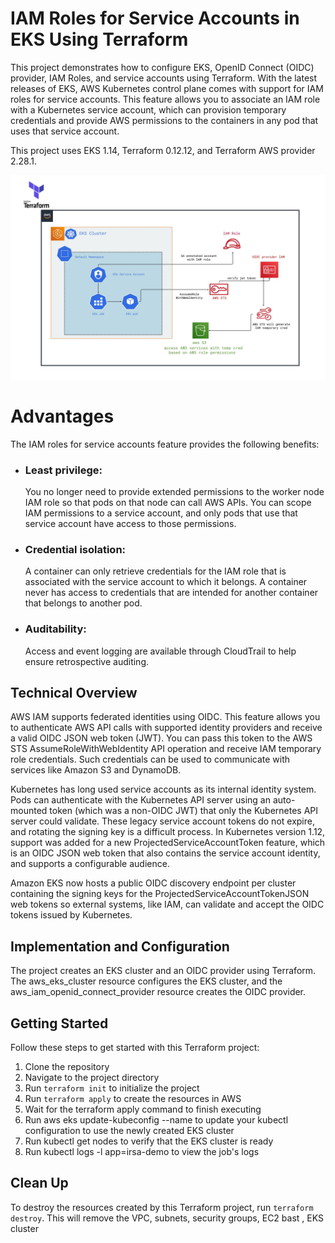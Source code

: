# IAM Roles for Service Accounts in EKS Using Terraform
This project demonstrates how to configure EKS, OpenID Connect (OIDC) provider, IAM Roles, and service accounts using Terraform. With the latest releases of EKS, AWS Kubernetes control plane comes with support for IAM roles for service accounts. This feature allows you to associate an IAM role with a Kubernetes service account, which can provision temporary credentials and provide AWS permissions to the containers in any pod that uses that service account.

This project uses EKS 1.14, Terraform 0.12.12, and Terraform AWS provider 2.28.1.

![alt text](IRSA-Diagram.jpg)

# Advantages
The IAM roles for service accounts feature provides the following benefits:

<ul>
<li> <h3>Least privilege:</h3> You no longer need to provide extended permissions to the worker node IAM role so that pods on that node can call AWS APIs. You can scope IAM permissions to a service account, and only pods that use that service account have access to those permissions.
<li> <h3>Credential isolation:</h3>  A container can only retrieve credentials for the IAM role that is associated with the service account to which it belongs. A container never has access to credentials that are intended for another container that belongs to another pod.
<li> <h3>Auditability:</h3>  Access and event logging are available through CloudTrail to help ensure retrospective auditing.
</ul>

## Technical Overview
AWS IAM supports federated identities using OIDC. This feature allows you to authenticate AWS API calls with supported identity providers and receive a valid OIDC JSON web token (JWT). You can pass this token to the AWS STS AssumeRoleWithWebIdentity API operation and receive IAM temporary role credentials. Such credentials can be used to communicate with services like Amazon S3 and DynamoDB.

Kubernetes has long used service accounts as its internal identity system. Pods can authenticate with the Kubernetes API server using an auto-mounted token (which was a non-OIDC JWT) that only the Kubernetes API server could validate. These legacy service account tokens do not expire, and rotating the signing key is a difficult process. In Kubernetes version 1.12, support was added for a new ProjectedServiceAccountToken feature, which is an OIDC JSON web token that also contains the service account identity, and supports a configurable audience.

Amazon EKS now hosts a public OIDC discovery endpoint per cluster containing the signing keys for the ProjectedServiceAccountTokenJSON web tokens so external systems, like IAM, can validate and accept the OIDC tokens issued by Kubernetes.

## Implementation and Configuration
The project creates an EKS cluster and an OIDC provider using Terraform. The aws_eks_cluster resource configures the EKS cluster, and the aws_iam_openid_connect_provider resource creates the OIDC provider.

## Getting Started
Follow these steps to get started with this Terraform project:

1. Clone the repository
2. Navigate to the project directory
3. Run `terraform init` to initialize the project
4. Run `terraform apply` to create the resources in AWS
5. Wait for the terraform apply command to finish executing
6. Run aws eks update-kubeconfig --name <eks-cluster-name> to update your kubectl configuration to use the newly created EKS cluster
7. Run kubectl get nodes to verify that the EKS cluster is ready
8. Run kubectl logs -l app=irsa-demo to view the job's logs

## Clean Up
To destroy the resources created by this Terraform project, run `terraform destroy`. This will remove the VPC, subnets, security groups, EC2 bast , EKS cluster
